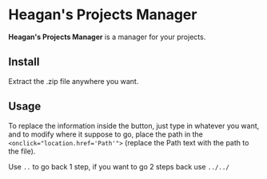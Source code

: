 # Heagan's Projects Manager



**Heagan's Projects Manager** is a manager for your projects.



## Install



Extract the .zip file anywhere you want.



## Usage



To replace the information inside the button, just type in whatever you want, and to modify where it suppose to go, place the path in the ```<onclick="location.href='Path'">``` (replace the Path text with the path to the file).



Use ```..``` to go back 1 step, if you want to go 2 steps back use ```../../```
